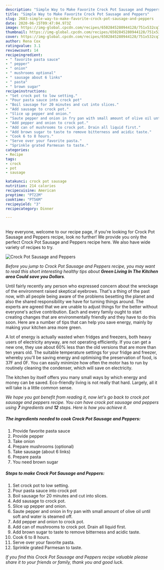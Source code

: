 ```yaml
---
description: "Simple Way to Make Favorite Crock Pot Sausage and Peppers"
title: "Simple Way to Make Favorite Crock Pot Sausage and Peppers"
slug: 2683-simple-way-to-make-favorite-crock-pot-sausage-and-peppers
date: 2020-06-15T09:47:04.973Z
image: https://img-global.cpcdn.com/recipes/6502845280944128/751x532cq70/crock-pot-sausage-and-peppers-recipe-main-photo.jpg
thumbnail: https://img-global.cpcdn.com/recipes/6502845280944128/751x532cq70/crock-pot-sausage-and-peppers-recipe-main-photo.jpg
cover: https://img-global.cpcdn.com/recipes/6502845280944128/751x532cq70/crock-pot-sausage-and-peppers-recipe-main-photo.jpg
author: Rena Cox
ratingvalue: 3.1
reviewcount: 14
recipeingredient:
- " favorite pasta sauce"
- " pepper"
- " onion"
- " mushrooms optional"
- " sausage about 6 links"
- " pasta"
- " brown sugar"
recipeinstructions:
- "Set crock pot to low setting."
- "Pour pasta sauce into crock pot"
- "Boil sausage for 20 minutes and cut into slices."
- "Add sausage to crock pot."
- "Slice up pepper and onion."
- "Saute pepper and onion in fry pan with small amount of olive oil until soft and water is steamed off."
- "Add pepper and onion to crock pot."
- "Add can of mushrooms to crock pot. Drain all liquid first."
- "Add brown sugar to taste to remove bitterness and acidic taste."
- "Cook 6 to 8 hours."
- "Serve over your favorite pasta."
- "Sprinkle grated Parmesan to taste."
categories:
- Recipe
tags:
- crock
- pot
- sausage

katakunci: crock pot sausage 
nutrition: 214 calories
recipecuisine: American
preptime: "PT22M"
cooktime: "PT56M"
recipeyield: "3"
recipecategory: Dinner

---
```

<br>
Hey everyone, welcome to our recipe page, if you're looking for Crock Pot Sausage and Peppers recipe, look no further! We provide you only the perfect Crock Pot Sausage and Peppers recipe here. We also have wide variety of recipes to try.
<br>


![Crock Pot Sausage and Peppers](https://img-global.cpcdn.com/recipes/6502845280944128/751x532cq70/crock-pot-sausage-and-peppers-recipe-main-photo.jpg)

<i>Before you jump to Crock Pot Sausage and Peppers recipe, you may want to read this short interesting healthy tips about 
<strong>Green Living In The Kitchen area Could save you Dollars</strong>.</i>
</br>

Until fairly recently any person who expressed concern about the wreckage of the environment raised skeptical eyebrows. That's a thing of the past now, with all people being aware of the problems besetting the planet and also the shared responsibility we have for turning things around. The experts are agreed that we are unable to adjust things for the better without everyone's active contribution. Each and every family ought to start creating changes that are environmentally friendly and they have to do this soon. Here are a number of tips that can help you save energy, mainly by making your kitchen area more green.

A lot of energy is actually wasted when fridges and freezers, both heavy users of electricity anyway, are not operating efficiently. If you can get a new one, they use about 60% less than the old versions that are more than ten years old. The suitable temperature settings for your fridge and freezer, whereby you'll be saving energy and optimising the preservation of food, is 37F and 0F. You can easily minimize how often the motor has to run by routinely cleaning the condenser, which will save on electricity.

The kitchen by itself offers you many small ways by which energy and money can be saved. Eco-friendly living is not really that hard. Largely, all it will take is a little common sense.


<i>We hope you got benefit from reading it, now let's go back to crock pot sausage and peppers recipe. You can have crock pot sausage and peppers using <strong>7</strong> ingredients and <strong>12</strong> steps. Here is how you achieve it.
</i>

##### The ingredients needed to cook Crock Pot Sausage and Peppers:

1. Provide  favorite pasta sauce
1. Provide  pepper
1. Take  onion
1. Prepare  mushrooms (optional)
1. Take  sausage (about 6 links)
1. Prepare  pasta
1. You need  brown sugar


##### Steps to make Crock Pot Sausage and Peppers:

1. Set crock pot to low setting.
1. Pour pasta sauce into crock pot
1. Boil sausage for 20 minutes and cut into slices.
1. Add sausage to crock pot.
1. Slice up pepper and onion.
1. Saute pepper and onion in fry pan with small amount of olive oil until soft and water is steamed off.
1. Add pepper and onion to crock pot.
1. Add can of mushrooms to crock pot. Drain all liquid first.
1. Add brown sugar to taste to remove bitterness and acidic taste.
1. Cook 6 to 8 hours.
1. Serve over your favorite pasta.
1. Sprinkle grated Parmesan to taste.


<i>If you find this Crock Pot Sausage and Peppers recipe valuable please share it to your friends or family, thank you and good luck.</i>
